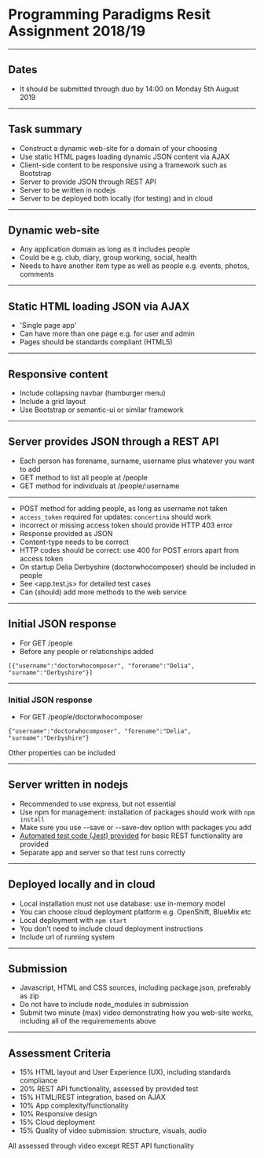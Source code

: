 # Programming Paradigms Resit Assignment 2018/19 

---

## Dates

- It should be submitted through duo by 14:00 on Monday 5th August 2019

---

## Task summary

- Construct a dynamic web-site for a domain of your choosing
- Use static HTML pages loading dynamic JSON content via AJAX
- Client-side content to be responsive using a framework such as Bootstrap
- Server to provide  JSON through REST API
- Server to be written in nodejs
- Server to be deployed both locally (for testing) and in cloud

---

## Dynamic web-site

- Any application domain as long as it includes people
- Could be e.g. club, diary, group working, social, health
- Needs to have another item type as well as people e.g. events, photos, comments

---

## Static HTML loading JSON via AJAX

- 'Single page app'
- Can have more than one page e.g. for user and admin
- Pages should be standards compliant (HTML5)

---

## Responsive content 

- Include collapsing navbar (hamburger menu)
- Include a grid layout
- Use Bootstrap or semantic-ui or similar framework

---

## Server provides JSON through a REST API

- Each person has forename, surname, username plus whatever you want to add
- GET method to list all people at /people
- GET method for individuals at /people/:username

---

- POST method for adding people, as long as username not taken
- `access_token` required for updates: `concertina` should work
- incorrect or missing access token should provide HTTP 403 error
- Response provided as JSON
- Content-type needs to be correct
- HTTP codes should be correct: use 400 for POST errors apart from access token
- On startup Delia Derbyshire (doctorwhocomposer) should be included in people
- See <app.test.js> for detailed test cases
- Can (should) add more methods to the web service

---

## Initial JSON response

- For GET /people
- Before any people or relationships added

`[{"username":"doctorwhocomposer",
   "forename":"Delia",
   "surname":"Derbyshire"}]`


---

### Initial JSON response

- For GET /people/doctorwhocomposer

`{"username":"doctorwhocomposer",
  "forename":"Delia",
  "surname":"Derbyshire"}`

Other properties can be included

---

## Server written in nodejs

- Recommended to use express, but not essential
- Use npm for management: installation of packages should work with `npm install`
- Make sure you use --save or --save-dev option with packages you add
- [Automated test code (Jest) provided](app.test.js) for basic REST functionality are provided
- Separate app and server so that test runs correctly

---

## Deployed locally and in cloud

- Local installation must not use database: use in-memory model
- You can choose cloud deployment platform e.g. OpenShift, BlueMix etc
- Local deployment with `npm start`
- You don't need to include cloud deployment instructions
- Include url of running system

---

## Submission

- Javascript, HTML and CSS sources, including package.json, preferably as zip
- Do not have to include node_modules in submission
- Submit two minute (max) video demonstrating how you web-site works, including all of the requiremements above

---

## Assessment Criteria

- 15% HTML layout and User Experience (UX), including standards compliance
- 20% REST API functionality, assessed by provided test
- 15% HTML/REST integration, based on AJAX
- 10% App complexity/functionality
- 10% Responsive design
- 15% Cloud deployment
- 15% Quality of video submission: structure, visuals, audio

All assessed through video except REST API functionality

